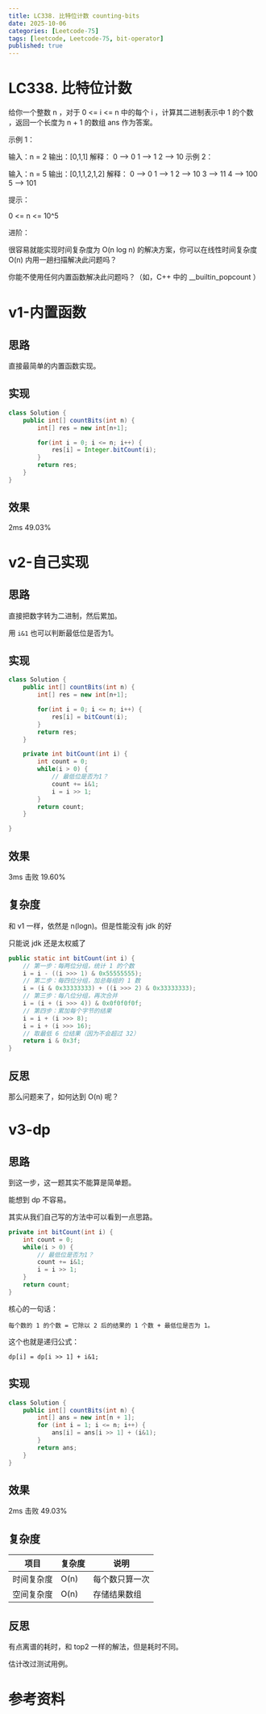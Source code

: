 ```yaml
---
title: LC338. 比特位计数 counting-bits
date: 2025-10-06
categories: [Leetcode-75]
tags: [leetcode, Leetcode-75, bit-operator]
published: true
---
```


# LC338. 比特位计数

给你一个整数 n ，对于 0 <= i <= n 中的每个 i ，计算其二进制表示中 1 的个数 ，返回一个长度为 n + 1 的数组 ans 作为答案。

 

示例 1：

输入：n = 2
输出：[0,1,1]
解释：
0 --> 0
1 --> 1
2 --> 10
示例 2：

输入：n = 5
输出：[0,1,1,2,1,2]
解释：
0 --> 0
1 --> 1
2 --> 10
3 --> 11
4 --> 100
5 --> 101
 

提示：

0 <= n <= 10^5
 
进阶：

很容易就能实现时间复杂度为 O(n log n) 的解决方案，你可以在线性时间复杂度 O(n) 内用一趟扫描解决此问题吗？

你能不使用任何内置函数解决此问题吗？（如，C++ 中的 __builtin_popcount ）

# v1-内置函数

## 思路

直接最简单的内置函数实现。

## 实现

```java
class Solution {
    public int[] countBits(int n) {
        int[] res = new int[n+1];

        for(int i = 0; i <= n; i++) {
            res[i] = Integer.bitCount(i);
        }
        return res;
    }
}
```

## 效果

2ms 49.03%

# v2-自己实现

## 思路

直接把数字转为二进制，然后累加。

用 `i&1` 也可以判断最低位是否为1。

## 实现

```java
class Solution {
    public int[] countBits(int n) {
        int[] res = new int[n+1];

        for(int i = 0; i <= n; i++) {
            res[i] = bitCount(i);
        }
        return res;
    }

    private int bitCount(int i) {
        int count = 0;
        while(i > 0) {
            // 最低位是否为1？
            count += i&1;
            i = i >> 1;
        }
        return count;
    }

}
```

## 效果

3ms 击败 19.60%


## 复杂度

和 v1 一样，依然是 n(logn)。但是性能没有 jdk 的好

只能说 jdk 还是太权威了

```java
public static int bitCount(int i) {
    // 第一步：每两位分组，统计 1 的个数
    i = i - ((i >>> 1) & 0x55555555);
    // 第二步：每四位分组，加总每组的 1 数
    i = (i & 0x33333333) + ((i >>> 2) & 0x33333333);
    // 第三步：每八位分组，再次合并
    i = (i + (i >>> 4)) & 0x0f0f0f0f;
    // 第四步：累加每个字节的结果
    i = i + (i >>> 8);
    i = i + (i >>> 16);
    // 取最低 6 位结果（因为不会超过 32）
    return i & 0x3f;
}
```

## 反思

那么问题来了，如何达到 O(n) 呢？

# v3-dp

## 思路

到这一步，这一题其实不能算是简单题。

能想到 dp 不容易。

其实从我们自己写的方法中可以看到一点思路。 

```java
private int bitCount(int i) {
    int count = 0;
    while(i > 0) {
        // 最低位是否为1？
        count += i&1;
        i = i >> 1;
    }
    return count;
}
```

核心的一句话：

```
每个数的 1 的个数 = 它除以 2 后的结果的 1 个数 + 最低位是否为 1。
```

这个也就是递归公式：

```
dp[i] = dp[i >> 1] + i&1;
```

## 实现

```java
class Solution {
    public int[] countBits(int n) {
        int[] ans = new int[n + 1];
        for (int i = 1; i <= n; i++) {
            ans[i] = ans[i >> 1] + (i&1); 
        }
        return ans;
    }
}
```

## 效果

2ms 击败 49.03%

## 复杂度

| 项目    | 复杂度  | 说明      |
| ----- | ---- | ------- |
| 时间复杂度 | O(n) | 每个数只算一次 |
| 空间复杂度 | O(n) | 存储结果数组  |

## 反思

有点离谱的耗时，和 top2 一样的解法，但是耗时不同。

估计改过测试用例。


# 参考资料